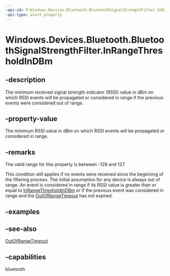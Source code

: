 ----api-id: P:Windows.Devices.Bluetooth.BluetoothSignalStrengthFilter.InRangeThresholdInDBm
-api-type: winrt property
---<!-- Property syntaxpublic Windows.Foundation.IReference<short> InRangeThresholdInDBm { get;  set; }--># Windows.Devices.Bluetooth.BluetoothSignalStrengthFilter.InRangeThresholdInDBm## -descriptionThe minimum received signal strength indicator (RSSI) value in dBm on which RSSI events will be propagated or considered in range if the previous events were considered out of range.## -property-valueThe minimum RSSI value in dBm on which RSSI events will be propagated or considered in range.## -remarksThe valid range for this property is between -128 and 127.This condition still applies if no events were received since the beginning of the filtering process. The initial assumption for any device is always out of range. An event is considered in range if its RSSI value is greater than or equal to [InRangeThresholdInDBm](bluetoothsignalstrengthfilter_inrangethresholdindbm.md) or if the previous event was considered in range and the [OutOfRangeTimeout](bluetoothsignalstrengthfilter_outofrangetimeout.md) has not expired.## -examples## -see-also[OutOfRangeTimeout](bluetoothsignalstrengthfilter_outofrangetimeout.md)## -capabilitiesbluetooth